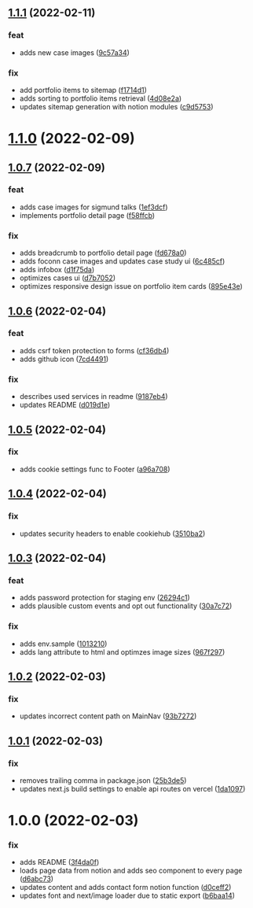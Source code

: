 ## [1.1.1](https://github.com/michlschmitt/portfolio-website/compare/1.1.0...1.1.1) (2022-02-11)


### feat

* adds new case images ([9c57a34](https://github.com/michlschmitt/portfolio-website/commit/9c57a34d00e29bc1c774bbfddc5c9a6be377830d))

### fix

* add portfolio items to sitemap ([f1714d1](https://github.com/michlschmitt/portfolio-website/commit/f1714d1daeda8caf04ca047e8c17edd38f306a00))
* adds sorting to portfolio items retrieval ([4d08e2a](https://github.com/michlschmitt/portfolio-website/commit/4d08e2a973f0e991bcde70af612a504059bf61ff))
* updates sitemap generation with notion modules ([c9d5753](https://github.com/michlschmitt/portfolio-website/commit/c9d575394068f0199187816a66e0cddeb0110bf8))

# [1.1.0](https://github.com/michlschmitt/portfolio-website/compare/1.0.7...1.1.0) (2022-02-09)

## [1.0.7](https://github.com/michlschmitt/portfolio-website/compare/1.0.6...1.0.7) (2022-02-09)


### feat

* adds case images for sigmund talks ([1ef3dcf](https://github.com/michlschmitt/portfolio-website/commit/1ef3dcf957da22e66f39f1f9418e73903d82260c))
* implements portfolio detail page ([f58ffcb](https://github.com/michlschmitt/portfolio-website/commit/f58ffcb58aaa8e8c59dca15f6ad699bdd593557c))

### fix

* adds breadcrumb to portfolio detail page ([fd678a0](https://github.com/michlschmitt/portfolio-website/commit/fd678a095799385c4c5c6e108d9ecaae73a930a7))
* adds foconn case images and updates case study ui ([6c485cf](https://github.com/michlschmitt/portfolio-website/commit/6c485cf99af84de9ba4aaf1f9ea5e88294a01cdc))
* adds infobox ([d1f75da](https://github.com/michlschmitt/portfolio-website/commit/d1f75da2004300fea804f17015cabf08f79860d2))
* optimizes cases ui ([d7b7052](https://github.com/michlschmitt/portfolio-website/commit/d7b7052a261d437ea8645538f90f4b8c3ca04798))
* optimizes responsive design issue on portfolio item cards ([895e43e](https://github.com/michlschmitt/portfolio-website/commit/895e43e998c8e9c6af39e2afe2808705b04d4400))

## [1.0.6](https://github.com/michlschmitt/portfolio-website/compare/1.0.5...1.0.6) (2022-02-04)


### feat

* adds csrf token protection to forms ([cf36db4](https://github.com/michlschmitt/portfolio-website/commit/cf36db4edf699bf2e5d1b537afed025f45242bf9))
* adds github icon ([7cd4491](https://github.com/michlschmitt/portfolio-website/commit/7cd4491a486ee3710615e9f80972b7b54693a7dd))

### fix

* describes used services in readme ([9187eb4](https://github.com/michlschmitt/portfolio-website/commit/9187eb44486c757d64a08b8477b676dc72005adc))
* updates README ([d019d1e](https://github.com/michlschmitt/portfolio-website/commit/d019d1eafd96fcaa1399a1bf83505d424e32c5e7))

## [1.0.5](https://github.com/michlschmitt/portfolio-website/compare/1.0.4...1.0.5) (2022-02-04)


### fix

* adds cookie settings func to Footer ([a96a708](https://github.com/michlschmitt/portfolio-website/commit/a96a7084103159db49215a2c81a047e2444efd72))

## [1.0.4](https://github.com/michlschmitt/portfolio-website/compare/1.0.3...1.0.4) (2022-02-04)


### fix

* updates security headers to enable cookiehub ([3510ba2](https://github.com/michlschmitt/portfolio-website/commit/3510ba2b90ee3a43192875f0a59947448a3330f7))

## [1.0.3](https://github.com/michlschmitt/portfolio-website/compare/1.0.2...1.0.3) (2022-02-04)


### feat

* adds password protection for staging env ([26294c1](https://github.com/michlschmitt/portfolio-website/commit/26294c1e187564b76a2427ce79ed4d43f88a6e45))
* adds plausible custom events and opt out functionality ([30a7c72](https://github.com/michlschmitt/portfolio-website/commit/30a7c729d53695882a032fba4daad12be9738688))

### fix

* adds env.sample ([1013210](https://github.com/michlschmitt/portfolio-website/commit/10132106941bb8b1b54b6048efbd47bba6fcbd20))
* adds lang attribute to html and optimzes image sizes ([967f297](https://github.com/michlschmitt/portfolio-website/commit/967f29781c547f0c033630652b8ad442962dc3ce))

## [1.0.2](https://github.com/michlschmitt/portfolio-website/compare/1.0.1...1.0.2) (2022-02-03)


### fix

* updates incorrect content path on MainNav ([93b7272](https://github.com/michlschmitt/portfolio-website/commit/93b7272549b2e925678bfa8ec0902394e00af81b))

## [1.0.1](https://github.com/michlschmitt/portfolio-website/compare/1.0.0...1.0.1) (2022-02-03)


### fix

* removes trailing comma in package.json ([25b3de5](https://github.com/michlschmitt/portfolio-website/commit/25b3de5c186d2831190fcd2c3e07708abb372da0))
* updates next.js build settings to enable api routes on vercel ([1da1097](https://github.com/michlschmitt/portfolio-website/commit/1da1097e51c8326036c7f4174fc9238ad452df41))

# 1.0.0 (2022-02-03)


### fix

* adds README ([3f4da0f](https://github.com/michlschmitt/nextjs-website/commit/3f4da0f44c31ca5f421405ad21966d043f2d8797))
* loads page data from notion and adds seo component to every page ([d6abc73](https://github.com/michlschmitt/nextjs-website/commit/d6abc73cc8dbc8fe7dc49dedbbc3d3a571bf3b27))
* updates content and adds contact form notion function ([d0ceff2](https://github.com/michlschmitt/nextjs-website/commit/d0ceff2dff53a5d2bee8b121473ec0220f887f29))
* updates font and next/image loader due to static export ([b6baa14](https://github.com/michlschmitt/nextjs-website/commit/b6baa1435025f59fa813968d86bb3749cf522fa9))

